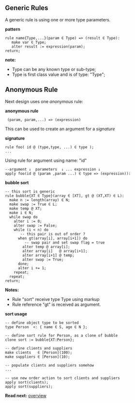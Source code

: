 ## Generic Rules

A generic rule is using one or more type parameters. 

**pattern**
```
rule name{Type,...}(param ∈ Type) => (result ∈ Type):
   make var ∈ Type;
   alter result := expression(param);
return;
```

**note:** 
* Type can be any known type or sub-type;
* Type is first class value and is of type: "Type";

## Anonymous Rule

Next design uses one _anonymous_ rule:

**anonymous rule**
```
 (param, param,...) => (expression)
```

This can be used to create an argument for a _signature_

**signature**
```
rule foo( id @ (type,type, ...) ∈ type );
...
```

Using rule for argument using name: "id"

```
--argument ↓  parameters  ↓ ... expression ↓
apply foo(id @ (param ,param ...) ∈ type => (expression)):
```


**bubble sort**

```
-- this sort is generic 
rule bubble{XT ∈ Type}(array ∈ [XT], gt @ (XT,XT) ∈ L):
  make n := length(array) ∈ N; 
  make swap := True ∈ L;
  make temp @ XT;
  make i ∈ N;
  while swap do
    alter i := 0;
    alter swap := False;
    while (i < n) do
       -- this pair is out of order ?
      when gt(array[i], array[i+1]) do
         -- swap pair and set swap flag = true
        alter temp @ array[i];
        alter array[i]   @ array[i+1];
        alter array[i+1] @ temp;
        alter swap := True;
      done;
      alter i += 1;
    repeat;
  repeat;
return;
```

**Notes:**

* Rule "sort" receive type Type using markup <X> 
* Rule reference "gt" is received as argument.

**sort usage**

```
-- define object type to be sorted
type Person  <: { name ∈ S, age ∈ N };

-- define sort rule for Person, as a clone of bubble
clone sort := bubble{XT:Person};

-- define clients and suppliers
make clients   ∈ [Person](100);
make suppliers ∈ [Person](10);

-- populate clients and suppliers somehow
...

-- use new order action to sort clients and suppliers
apply sort(clients);
apply sort(suppliers);
```

**Read next:** [overview](../syntax/overview.md)